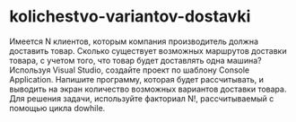# kolichestvo-variantov-dostavki
Имеется N клиентов, которым компания производитель должна доставить товар. Сколько существует
возможных маршрутов доставки товара, с учетом того, что товар будет доставлять одна машина?
Используя Visual Studio, создайте проект по шаблону Console Application.
Напишите программу, которая будет рассчитывать, и выводить на экран количество возможных
вариантов доставки товара. Для решения задачи, используйте факториал N!, рассчитываемый с
помощью цикла dowhile.
